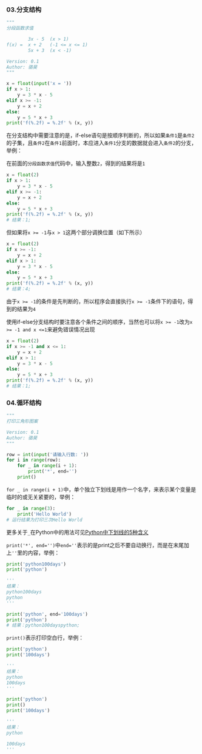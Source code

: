 ### 03.分支结构

```python
"""
分段函数求值

        3x - 5  (x > 1)
f(x) =  x + 2   (-1 <= x <= 1)
        5x + 3  (x < -1)

Version: 0.1
Author: 骆昊
"""

x = float(input('x = '))
if x > 1:
    y = 3 * x - 5
elif x >= -1:
    y = x + 2
else:
    y = 5 * x + 3
print('f(%.2f) = %.2f' % (x, y))
```
在分支结构中需要注意的是，if-else语句是按顺序判断的，所以如果`条件1`是`条件2`的子集，且`条件2`在`条件1`前面时，本应进入`条件1`分支的数据就会进入`条件2`的分支，举例：

在前面的`分段函数求值`代码中，输入整数`2`，得到的结果将是`1`

```python
x = float(2)
if x > 1:
    y = 3 * x - 5
elif x >= -1:
    y = x + 2
else:
    y = 5 * x + 3
print('f(%.2f) = %.2f' % (x, y)) 
# 结果：1;
```

但如果将`x >= -1`与`x > 1`这两个部分调换位置（如下所示）

```python
x = float(2)
if x >= -1:
    y = x + 2
elif x > 1:
    y = 3 * x - 5
else:
    y = 5 * x + 3
print('f(%.2f) = %.2f' % (x, y))  
# 结果：4;
```

由于`x >= -1`的条件是先判断的，所以程序会直接执行`x >= -1`条件下的语句，得到的结果为`4`

使用if-else分支结构时要注意各个条件之间的顺序，当然也可以将`x >= -1`改为`x >= -1 and x <=1`来避免错误情况出现

```python
x = float(2)
if x >= -1 and x <= 1:
    y = x + 2
elif x > 1:
    y = 3 * x - 5
else:
    y = 5 * x + 3
print('f(%.2f) = %.2f' % (x, y))  
# 结果：1;
```

### 04.循环结构
```python
"""
打印三角形图案

Version: 0.1
Author: 骆昊
"""

row = int(input('请输入行数: '))
for i in range(row):
    for _ in range(i + 1):  
        print('*', end='')
    print()
```
`for _ in range(i + 1)`中，单个独立下划线是用作一个名字，来表示某个变量是临时的或无关紧要的，举例：
```python
for _ in range(3):
    print('Hello World')
# 运行结果为打印三次Hello World
```
更多关于`_`在Python中的用法可见[Python中下划线的5种含义](https://zhuanlan.zhihu.com/p/36173202)

`print('*', end='')`中`end=''`表示的是print之后不要自动换行，而是在末尾加上`''`里的内容，举例：

```python
print('python100days')
print('python')

'''
结果：
python100days
python
'''
```
```python
print('python', end='100days')
print('python')
# 结果：python100dayspython;
```

`print()`表示打印空白行，举例：
```python
print('python')
print('100days')

'''
结果：
python
100days
'''
```
```python
print('python')
print()
print('100days')

'''
结果：
python

100days
'''
```
